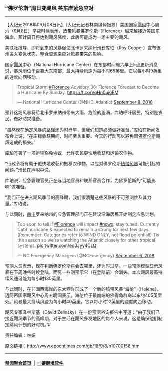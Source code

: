 ### “佛罗伦斯”周日变飓风 美东岸紧急应对
------------------------

<p>【大纪元2018年09月08日讯】（大纪元记者林南编译报导）美国国家<a href="http://www.epochtimes.com/gb/tag/%E9%A3%93%E9%A3%8E.html">飓风</a>中心周六（9月8日）早些时候表示，<a href="http://www.epochtimes.com/gb/tag/%E7%83%AD%E5%B8%A6%E9%A3%8E%E6%9A%B4.html">热带风暴</a><a href="http://www.epochtimes.com/gb/tag/%E4%BD%9B%E7%BD%97%E4%BC%A6%E6%96%AF.html">佛罗伦斯</a>（Florence）越来越接近美国东海岸，预计周日将达到飓风强度，此后可能成为一场主要的飓风。</p>
<p>美联社报导，即将到来的风暴促使北卡罗来纳州州长库珀（Roy Cooper）宣布该州进入紧急状态，整合资源来应对风暴带来的影响。</p>
<p>国家<a href="http://www.epochtimes.com/gb/tag/%E9%A3%93%E9%A3%8E.html">飓风</a>中心（National Hurricane Center）在东部时间周六早上5点更新消息说，暴风雨位于百慕大东南部，最大持续风速为每小时65英里。它以每小时9英里的速度向西移动。</p>
<blockquote class="twitter-tweet" data-width="550">
<p lang="en" dir="ltr">Tropical Storm <a href="https://twitter.com/hashtag/Florence?src=hash&amp;ref_src=twsrc%5Etfw">#Florence</a> Advisory 36: Florence Forecast to Become a Hurricane By Sunday. <a href="https://t.co/VqHn0uj6EM">https://t.co/VqHn0uj6EM</a></p>
<p>&mdash; National Hurricane Center (@NHC_Atlantic) <a href="https://twitter.com/NHC_Atlantic/status/1038347721449590786?ref_src=twsrc%5Etfw">September 8, 2018</a></p></blockquote>
<p><script async src="https://platform.twitter.com/widgets.js" charset="utf-8"></script></p>
<p>预计这场风暴将给北卡罗来纳州带来大雨、危险的漩涡，库珀呼吁居民，特别是农民，做好防灾准备。</p>
<p>“虽然现在确定风暴的路径还为时尚早，但我们知道必须做好准备。”库珀在新闻发布会上说，“在庄稼收获期间，时间至关重要。今天的行动可以避免因<a href="http://www.epochtimes.com/gb/tag/%E4%BD%9B%E7%BD%97%E4%BC%A6%E6%96%AF.html">佛罗伦斯</a>飓风造成的损失。”</p>
<p>库珀签署了一项运输豁免协议，允许农民更快地收获和运输农作物。</p>
<p>“行政令将有助于更快地收获和搬移农作物，以应对佛罗伦斯<a href="http://www.epochtimes.com/gb/tag/%E7%83%AD%E5%B8%A6%E9%A3%8E%E6%9A%B4.html">热带风暴</a>可能引起的问题。”州长在声明中说。</p>
<p>库珀说，应急管理官员正在与当地官员和联邦官员合作，为佛罗伦斯的“可能影响”做准备。</p>
<p>“我们正在进入飓风季节的高峰期，我们很清楚这些风暴的不可预测性及其力量。”库珀说。</p>
<p>与此同时，<a href="http://www.epochtimes.com/gb/tag/%E5%8D%97%E5%8D%A1.html">南卡</a>罗来纳州的应急管理部门正在建议沿海居民开始制定应急计划。</p>
<blockquote class="twitter-tweet" data-width="550">
<p lang="en" dir="ltr">Too soon to tell if <a href="https://twitter.com/hashtag/Florence?src=hash&amp;ref_src=twsrc%5Etfw">#Florence</a> will impact <a href="https://twitter.com/hashtag/ncwx?src=hash&amp;ref_src=twsrc%5Etfw">#ncwx</a>: stay tuned. Currently Cat3 hurricane &amp; expected to remain a strong for next few days. (Remember: Categories refer to WIND ONLY, not flood potential!) Tis the season so we&#39;re watching the Atlantic closely for other tropical systems. <a href="https://t.co/eo3Jyy4CLQ">pic.twitter.com/eo3Jyy4CLQ</a></p>
<p>&mdash; NC Emergency Managem (@NCEmergency) <a href="https://twitter.com/NCEmergency/status/1037718432937123840?ref_src=twsrc%5Etfw">September 6, 2018</a></p></blockquote>
<p><script async src="https://platform.twitter.com/widgets.js" charset="utf-8"></script></p>
<p>预测人员表示，现在判断佛罗伦斯将会去哪里，还为时过早。一些预测模型显示风暴在下周晚些时候登陆，而另一些则预示它（在登陆前）会消失。本次飓风最高持续风速可能为每小时130英里。</p>
<p>与此同时，在非洲西海岸的东大西洋形成了一个新的热带风暴“海伦”（Helene）。迈阿密国家飓风中心周五晚间表示，海伦位于最南端的佛得角群岛以东约405英里处。风暴最大持续风速为每小时40英里，它以每小时12英里的速度向西移动。</p>
<p>飓风专家泽林斯基（David Zelinsky）在一份预测咨询报告中写道：“由于我们已接近飓风季节的高峰期，对于生活在飓风多发地区的每个人来说，这是确保他们制定飓风计划的好时机。”#</p>
<p>责任编辑：林妍</p>

原文链接：http://www.epochtimes.com/gb/18/9/8/n10700156.htm


------------------------
#### [禁闻聚合首页](https://github.com/gfw-breaker/banned-news/blob/master/README.md) &nbsp;|&nbsp;  [一键翻墙软件](https://github.com/gfw-breaker/nogfw/blob/master/README.md)